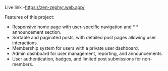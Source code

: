 Live link -https://zen-zephyr.web.app/


Features of this project:

* Responsive home page with user-specific navigation and * * announcement section.
* Sortable and paginated posts, with detailed post pages allowing user interactions.
* Membership system for users with a private user dashboard.
* Admin dashboard for user management, reporting, and announcements.
* User authentication, badges, and limited post submissions for non-members.